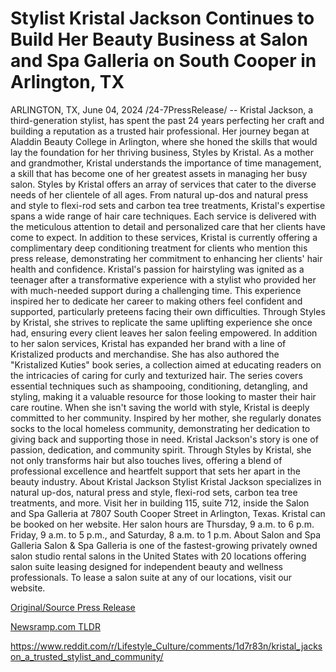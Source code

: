 # Stylist Kristal Jackson Continues to Build Her Beauty Business at Salon and Spa Galleria on South Cooper in Arlington, TX

ARLINGTON, TX, June 04, 2024 /24-7PressRelease/ -- Kristal Jackson, a third-generation stylist, has spent the past 24 years perfecting her craft and building a reputation as a trusted hair professional. Her journey began at Aladdin Beauty College in Arlington, where she honed the skills that would lay the foundation for her thriving business, Styles by Kristal. As a mother and grandmother, Kristal understands the importance of time management, a skill that has become one of her greatest assets in managing her busy salon.  Styles by Kristal offers an array of services that cater to the diverse needs of her clientele of all ages. From natural up-dos and natural press and style to flexi-rod sets and carbon tea tree treatments, Kristal's expertise spans a wide range of hair care techniques. Each service is delivered with the meticulous attention to detail and personalized care that her clients have come to expect. In addition to these services, Kristal is currently offering a complimentary deep conditioning treatment for clients who mention this press release, demonstrating her commitment to enhancing her clients' hair health and confidence.  Kristal's passion for hairstyling was ignited as a teenager after a transformative experience with a stylist who provided her with much-needed support during a challenging time. This experience inspired her to dedicate her career to making others feel confident and supported, particularly preteens facing their own difficulties. Through Styles by Kristal, she strives to replicate the same uplifting experience she once had, ensuring every client leaves her salon feeling empowered.  In addition to her salon services, Kristal has expanded her brand with a line of Kristalized products and merchandise. She has also authored the "Kristalized Kuties" book series, a collection aimed at educating readers on the intricacies of caring for curly and texturized hair. The series covers essential techniques such as shampooing, conditioning, detangling, and styling, making it a valuable resource for those looking to master their hair care routine.  When she isn't saving the world with style, Kristal is deeply committed to her community. Inspired by her mother, she regularly donates socks to the local homeless community, demonstrating her dedication to giving back and supporting those in need.  Kristal Jackson's story is one of passion, dedication, and community spirit. Through Styles by Kristal, she not only transforms hair but also touches lives, offering a blend of professional excellence and heartfelt support that sets her apart in the beauty industry.  About Kristal Jackson Stylist Kristal Jackson specializes in natural up-dos, natural press and style, flexi-rod sets, carbon tea tree treatments, and more. Visit her in building 115, suite 712, inside the Salon and Spa Galleria at 7807 South Cooper Street in Arlington, Texas. Kristal can be booked on her website. Her salon hours are Thursday, 9 a.m. to 6 p.m. Friday, 9 a.m. to 5 p.m., and Saturday, 8 a.m. to 1 p.m.  About Salon and Spa Galleria Salon & Spa Galleria is one of the fastest-growing privately owned salon studio rental salons in the United States with 20 locations offering salon suite leasing designed for independent beauty and wellness professionals. To lease a salon suite at any of our locations, visit our website. 

[Original/Source Press Release](https://www.24-7pressrelease.com/press-release/511186/stylist-kristal-jackson-continues-to-build-her-beauty-business-at-salon-and-spa-galleria-on-south-cooper-in-arlington-tx)
                    

[Newsramp.com TLDR](None) 

https://www.reddit.com/r/Lifestyle_Culture/comments/1d7r83n/kristal_jackson_a_trusted_stylist_and_community/